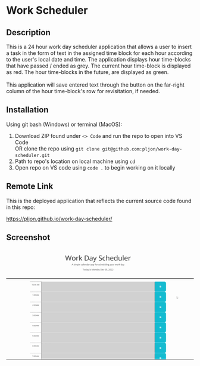 # Work Scheduler

## Description

This is a 24 hour work day scheduler application that allows a user to insert a task in the form of text in the assigned time block for each hour according to the user's local date and time. The application displays hour time-blocks that have passed / ended as grey. The current hour time-block is displayed as red. The hour time-blocks in the future, are displayed as green. <br />
<br />
This application will save entered text through the button on the far-right column of the hour time-block's row for revisitation, if needed.

## Installation

Using git bash (Windows) or terminal (MacOS):

1. Download ZIP found under `<> Code` and run the repo to open into VS Code <br />
OR clone the repo using `git clone git@github.com:pljon/work-day-scheduler.git`
2. Path to repo's location on local machine using `cd`
3. Open repo on VS code using `code .` to begin working on it locally

## Remote Link

This is the deployed application that reflects the current source code found in this repo:

https://pljon.github.io/work-day-scheduler/

## Screenshot

![website screenshot](./assets/images/work-scheduler.gif)
